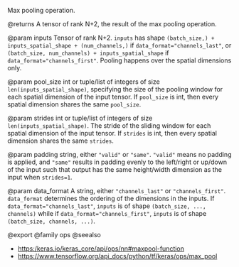 Max pooling operation.

@returns
    A tensor of rank N+2, the result of the max pooling operation.

@param inputs
Tensor of rank N+2. `inputs` has shape
`(batch_size,) + inputs_spatial_shape + (num_channels,)` if
`data_format="channels_last"`, or
`(batch_size, num_channels) + inputs_spatial_shape` if
`data_format="channels_first"`. Pooling happens over the spatial
dimensions only.

@param pool_size
int or tuple/list of integers of size
`len(inputs_spatial_shape)`, specifying the size of the pooling
window for each spatial dimension of the input tensor. If
`pool_size` is int, then every spatial dimension shares the same
`pool_size`.

@param strides
int or tuple/list of integers of size
`len(inputs_spatial_shape)`. The stride of the sliding window for
each spatial dimension of the input tensor. If `strides` is int,
then every spatial dimension shares the same `strides`.

@param padding
string, either `"valid"` or `"same"`. `"valid"` means no
padding is applied, and `"same"` results in padding evenly to the
left/right or up/down of the input such that output has the
same height/width dimension as the input when `strides=1`.

@param data_format
A string, either `"channels_last"` or `"channels_first"`.
`data_format` determines the ordering of the dimensions in the
inputs. If `data_format="channels_last"`, `inputs` is of shape
`(batch_size, ..., channels)` while if
`data_format="channels_first"`, `inputs` is of shape
`(batch_size, channels, ...)`.

@export
@family ops
@seealso
+ <https:/keras.io/keras_core/api/ops/nn#maxpool-function>
+ <https://www.tensorflow.org/api_docs/python/tf/keras/ops/max_pool>
